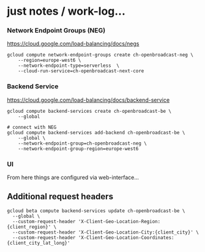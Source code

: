 # just notes / work-log...

### Network Endpoint Groups (NEG)

https://cloud.google.com/load-balancing/docs/negs

```shell script
gcloud compute network-endpoint-groups create ch-openbroadcast-neg \
    --region=europe-west6 \
    --network-endpoint-type=serverless  \
    --cloud-run-service=ch-openbroadcast-next-core
```


### Backend Service

https://cloud.google.com/load-balancing/docs/backend-service

```shell script
gcloud compute backend-services create ch-openbroadcast-be \
    --global
```

```shell script
# connect with NEG
gcloud compute backend-services add-backend ch-openbroadcast-be \
    --global \
    --network-endpoint-group=ch-openbroadcast-neg \
    --network-endpoint-group-region=europe-west6
```

### UI

From here things are configured via web-interface...


## Additional request headers

```shell
gcloud beta compute backend-services update ch-openbroadcast-be \
  --global \
  --custom-request-header 'X-Client-Geo-Location-Region:{client_region}' \
  --custom-request-header 'X-Client-Geo-Location-City:{client_city}' \
  --custom-request-header 'X-Client-Geo-Location-Coordinates:{client_city_lat_long}'
```